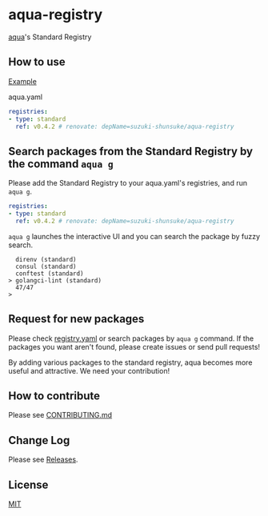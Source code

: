 # aqua-registry

[aqua](https://github.com/suzuki-shunsuke/aqua)'s Standard Registry

## How to use

[Example](https://github.com/suzuki-shunsuke/my-aqua-config/blob/main/aqua.yaml)

aqua.yaml

```yaml
registries:
- type: standard
  ref: v0.4.2 # renovate: depName=suzuki-shunsuke/aqua-registry
```

## Search packages from the Standard Registry by the command `aqua g`

Please add the Standard Registry to your aqua.yaml's registries, and run `aqua g`.

```yaml
registries:
- type: standard
  ref: v0.4.2 # renovate: depName=suzuki-shunsuke/aqua-registry
```

`aqua g` launches the interactive UI and you can search the package by fuzzy search.

```
  direnv (standard)
  consul (standard)
  conftest (standard)
> golangci-lint (standard)
  47/47
>
```

## Request for new packages

Please check [registry.yaml](https://github.com/suzuki-shunsuke/aqua-registry/blob/main/registry.yaml) or search packages by `aqua g` command.
If the packages you want aren't found, please create issues or send pull requests!

By adding various packages to the standard registry, aqua becomes more useful and attractive.
We need your contribution!

## How to contribute

Please see [CONTRIBUTING.md](CONTRIBUTING.md)

## Change Log

Please see [Releases](https://github.com/suzuki-shunsuke/aqua-registry/releases).

## License

[MIT](LICENSE)

